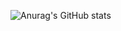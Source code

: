 ![Anurag's GitHub stats](https://github-readme-stats.vercel.app/api?username=jong6598&show_icons=true&theme=radical)
